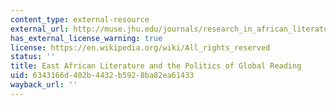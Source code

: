 ```yaml
---
content_type: external-resource
external_url: http://muse.jhu.edu/journals/research_in_african_literatures/toc/ral39.1.html
has_external_license_warning: true
license: https://en.wikipedia.org/wiki/All_rights_reserved
status: ''
title: East African Literature and the Politics of Global Reading
uid: 6343166d-402b-4432-b592-8ba82ea61433
wayback_url: ''
---
```

